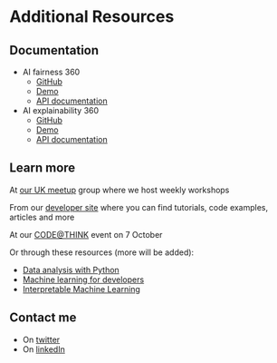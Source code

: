 # Additional Resources

## Documentation

* AI fairness 360
  * [GitHub](https://github.com/Trusted-AI/AIF360)
  * [Demo](https://aif360.mybluemix.net)
  * [API documentation](https://aif360.readthedocs.io/en/latest/)
* AI explainability 360
  * [GitHub](https://github.com/Trusted-AI/AIX360)
  * [Demo](http://aix360.mybluemix.net)
  * [API documentation](https://aix360.readthedocs.io/en/latest/)

## Learn more

At [our UK meetup](https://www.meetup.com/IBM-Code-London) group where we host weekly workshops

From our [developer site](https://developer.ibm.com/) where you can find tutorials, code examples, articles and more

At our [CODE@THINK](https://www.ibm.com/uk-en/events/think-summit/) event on 7 October

Or through these resources \(more will be added\):

* [Data analysis with Python](https://developer.ibm.com/technologies/data-science/series/learning-path-data-analysis-using-python/)
* [Machine learning for developers](https://developer.ibm.com/series/learning-path-machine-learning-for-developers)
* [Interpretable Machine Learning](https://christophm.github.io/interpretable-ml-book/)

## Contact me

* On [twitter](https://twitter.com/MargrietGr)
* On [linkedIn ](https://www.linkedin.com/in/margrietgroenendijk/)



